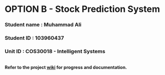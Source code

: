 <h1><b>OPTION B - Stock Prediction System</b></h1>

<h3>Student name :  Muhammad Ali</h3>
<h3>Student ID : 103960437</h3>
<h3>Unit ID : COS30018 - Intelligent Systems</h3>

<br> 
<b>Refer to the project <a href = "https://github.com/MuhammadAli-byte/COS30018-103960437/wiki">wiki</a> for progress and documentation.</b> 
